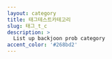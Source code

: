 ```yaml
---
layout: category
title: 태그테스트카테고리
slug: 태그_t_c
description: >
  List up backjoon prob category
accent_color: '#268bd2'
---
```


